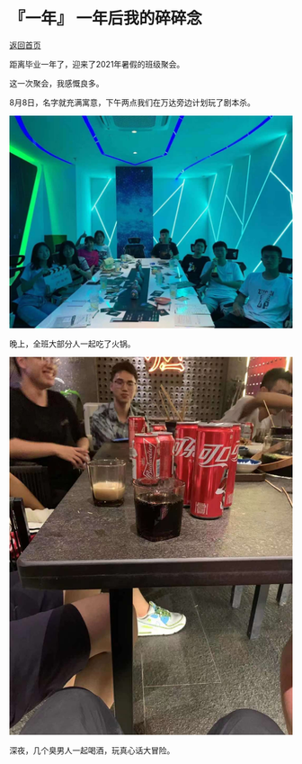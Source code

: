 # 『一年』 一年后我的碎碎念

[返回首页](../)

距离毕业一年了，迎来了2021年暑假的班级聚会。

这一次聚会，我感慨良多。

8月8日，名字就充满寓意，下午两点我们在万达旁边计划玩了剧本杀。

![x](../att/21080901/1.jpg)

晚上，全班大部分人一起吃了火锅。

![x](../att/21080901/2.jpg)

深夜，几个臭男人一起喝酒，玩真心话大冒险。

